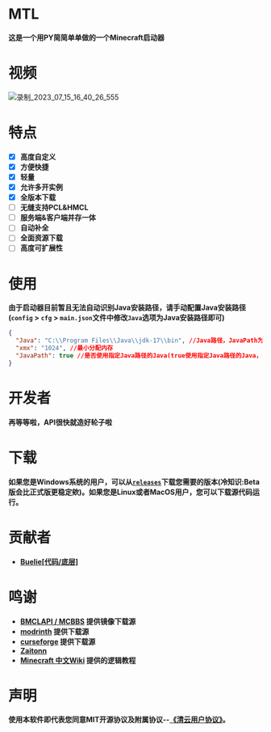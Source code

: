 # MTL
**这是一个用PY简简单单做的一个Minecraft启动器**

# 视频

![录制_2023_07_15_16_40_26_555](https://github.com/Buelie/MinecraftTechLauncher/assets/111875719/5e3cfc9a-5975-47e3-bd45-597545dac9ed)


# 特点
* [x] **高度自定义**
* [x] **方便快捷**
* [x] **轻量**
* [x] **允许多开实例**
* [x] **全版本下载**
* [ ] **无缝支持PCL&HMCL**
* [ ] **服务端&客户端并存一体**
* [ ] **自动补全**
* [ ] **全面资源下载**
* [ ] **高度可扩展性**

# 使用
**由于启动器目前暂且无法自动识别Java安装路径，请手动配置Java安装路径(`config` > `cfg` > `main.json`文件中修改`Java`选项为Java安装路径即可)**
```json
{
  "Java": "C:\\Program Files\\Java\\jdk-17\\bin", //Java路径，JavaPath为True时生效
  "xmx": "1024", //最小分配内存
  "JavaPath": true //是否使用指定Java路径的Java(true使用指定Java路径的Java，false使用java命令)
}
```


# 开发者
**再等等啦，API很快就造好轮子啦**

# 下载
**如果您是Windows系统的用户，可以从[`releases`](https://github.com/Buelie/MinecraftTechLauncher/releases)下载您需要的版本(冷知识:Beta版会比正式版更稳定欸)。如果您是Linux或者MacOS用户，您可以下载源代码运行。**

# 贡献者
* **[Buelie[代码/底层]](https://github.com/Buelie)**

# 鸣谢
* **[BMCLAPI / MCBBS](https://bmclapidoc.bangbang93.com/) 提供镜像下载源**
* **[modrinth](https://modrinth.com/) 提供下载源**
* **[curseforge](https://www.curseforge.com/) 提供下载源**
* **[Zaitonn](https://github.com/Zaitonn)**
*  **[Minecraft 中文Wiki](https://minecraft.fandom.com/zh/wiki/%E6%95%99%E7%A8%8B/%E7%BC%96%E5%86%99%E5%90%AF%E5%8A%A8%E5%99%A8) 提供的逻辑教程**

# 声明
**使用本软件即代表您同意MIT开源协议及附属协议--[《清云用户协议》](https://www.kookapp.cn/go-wild.html?url=http%3A%2F%2Fwww.qingyun233.top%2Findex.php%2F2023%2F07%2F16%2F%25e6%25b8%2585%25e9%259b%25b2%25e7%2594%25a8%25e6%2588%25b6%25e5%258d%2594%25e8%25ad%25b0%2F)。**
